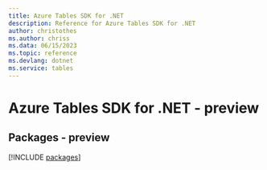 ```yaml
---
title: Azure Tables SDK for .NET
description: Reference for Azure Tables SDK for .NET
author: christothes
ms.author: chriss
ms.data: 06/15/2023
ms.topic: reference
ms.devlang: dotnet
ms.service: tables
---
```

# Azure Tables SDK for .NET - preview
## Packages - preview
[!INCLUDE [packages](tables-index.md)]